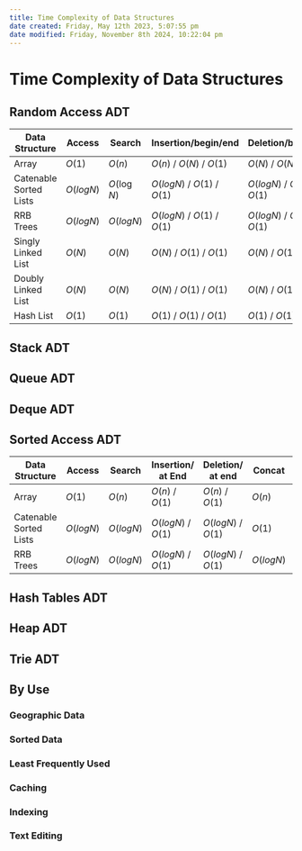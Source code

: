 ```yaml
---
title: Time Complexity of Data Structures
date created: Friday, May 12th 2023, 5:07:55 pm
date modified: Friday, November 8th 2024, 10:22:04 pm
---
```


# Time Complexity of Data Structures

## Random Access ADT

| Data Structure         | Access     | Search        | Insertion/begin/end          | Deletion/begin/end           | Concat     | Space  |
| ---------------------- | ---------- | ------------- | ---------------------------- | ---------------------------- | ---------- | ------ |
| Array                  | $O(1)$     | $O(n)$        | $O(n)$ / $O(N)$ / $O(1)$     | $O(N)$ / $O(N)$ / $O(1)$     | $O(n)$     | $O(n)$ |
| Catenable Sorted Lists | $O(log N)$ | $O(\log {}N)$ | $O(log N)$ / $O(1)$ / $O(1)$ | $O(log N)$ / $O(1)$ / $O(1)$ | $O(1)$     | $O(n)$ |
| RRB Trees              | $O(log N)$ | $O(log N)$    | $O(log N)$ / $O(1)$ / $O(1)$ | $O(log N)$ / $O(1)$ / $O(1)$ | $O(log N)$ | $O(n)$ |
| Singly Linked List     | $O(N)$     | $O(N)$        | $O(N)$  / $O(1)$ / $O(1)$    | $O(N)$ / $O(1)$ / $O(1)$     | $O(1)$     | $O(N)$ |
| Doubly Linked List     | $O(N)$     | $O(N)$        | $O(N)$  / $O(1)$ / $O(1)$    | $O(N)$ / $O(1)$ / $O(1)$     | $O(1)$     | $O(N)$ |
| Hash List              | $O(1)$     | $O(1)$        | $O(1)$  / $O(1)$ / $O(1)$    | $O(1)$ / $O(1)$ / $O(1)$     | $O(N)$     | $O(N)$ |

## Stack ADT

## Queue ADT

## Deque ADT

## Sorted Access ADT

| Data Structure         | Access     | Search     | Insertion/ at End   | Deletion/ at end    | Concat     | Space  |
| ---------------------- | ---------- | ---------- | ------------------- | ------------------- | ---------- | ------ |
| Array                  | $O(1)$     | $O(n)$     | $O(n)$   / $O(1)$   | $O(n)$  / $O(1)$    | $O(n)$     | $O(n)$ |
| Catenable Sorted Lists | $O(log N)$ | $O(log N)$ | $O(log N)$ / $O(1)$ | $O(log N)$ / $O(1)$ | $O(1)$     | $O(n)$ |
| RRB Trees              | $O(log N)$ | $O(log N)$ | $O(log N)$ / $O(1)$ | $O(log N)$ / $O(1)$ | $O(log N)$ | $O(n)$ |

## Hash Tables ADT

## Heap ADT

## Trie ADT

## By Use

### Geographic Data

### Sorted Data

### Least Frequently Used
### Caching

### Indexing

### Text Editing
